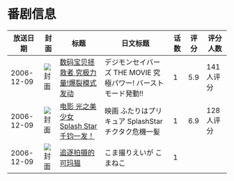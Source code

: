 # 番剧信息

|放送日期|封面|标题|日文标题|话数|评分|评分人数|
|---|---|---|---|---|---|---|
|2006-12-09|![封面](https://lain.bgm.tv/pic/cover/c/74/7d/3140_AAVrN.jpg)|[数码宝贝拯救者 究极力量!爆裂模式发动](https://bangumi.tv/subject/3140)|デジモンセイバーズ THE MOVIE 究極パワー! バーストモード発動!!|1|5.9|141人评分|
|2006-12-09|![封面](https://lain.bgm.tv/pic/cover/c/9d/ee/4398_9IIJ7.jpg)|[电影 光之美少女 Splash Star 千钧一发！](https://bangumi.tv/subject/4398)|映画 ふたりはプリキュア SplashStar チクタク危機一髪|1|6.9|128人评分|
|2006-12-09|![封面](https://lain.bgm.tv/pic/cover/c/db/90/212176_z2BB7.jpg)|[追逐拍摄的可玛猫](https://bangumi.tv/subject/212176)|こま撮りえいが こまねこ|1|||
